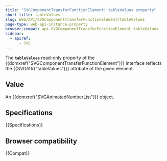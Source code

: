 ```yaml
---
title: "SVGComponentTransferFunctionElement: tableValues property"
short-title: tableValues
slug: Web/API/SVGComponentTransferFunctionElement/tableValues
page-type: web-api-instance-property
browser-compat: api.SVGComponentTransferFunctionElement.tableValues
sidebar:
  - apiref:
      - SVG
---
```


The **`tableValues`** read-only property of the {{domxref("SVGComponentTransferFunctionElement")}} interface reflects the {{SVGAttr("tableValues")}} attribute of the given element.

## Value

An {{domxref("SVGAnimatedNumberList")}} object.

## Specifications

{{Specifications}}

## Browser compatibility

{{Compat}}
